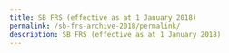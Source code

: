 ```yaml
---
title: SB FRS (effective as at 1 January 2018)
permalink: /sb-frs-archive-2018/permalink/
description: SB FRS (effective as at 1 January 2018)
---
```


